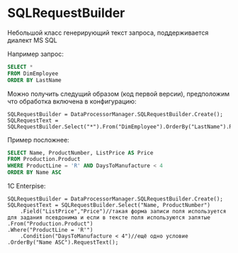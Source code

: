# SQLRequestBuilder

Небольшой класс генерирующий текст запроса, поддерживается диалект MS SQL

Например запрос:

```sql
SELECT *  
FROM DimEmployee  
ORDER BY LastName
```

Можно получить следущий образом (код первой версии), предположим что обработка включена в конфигурацию:

```bsl
SQLRequestBuilder = DataProcessorManager.SQLRequestBuilder.Create();
SQLRequestText = SQLRequestBuilder.Select("*").From("DimEmployee").OrderBy("LastName").RequestText();
```

Пример посложнее:

```sql
SELECT Name, ProductNumber, ListPrice AS Price
FROM Production.Product 
WHERE ProductLine = 'R' AND DaysToManufacture < 4
ORDER BY Name ASC
```

1C Enterpise:
```bsl
SQLRequestBuilder = DataProcessorManager.SQLRequestBuilder.Create();
SQLRequestText = SQLRequestBuilder.Select("Name, ProductNumber")
	.Field("ListPrice","Price")//такая форма записи поля используется для задания псевдонима и если в тексте поля используются запятые
.From("Production.Product")
.Where("ProductLine = 'R'")
	.Condition("DaysToManufacture < 4")//ещё одно условие
.OrderBy("Name ASC").RequestText();
```
